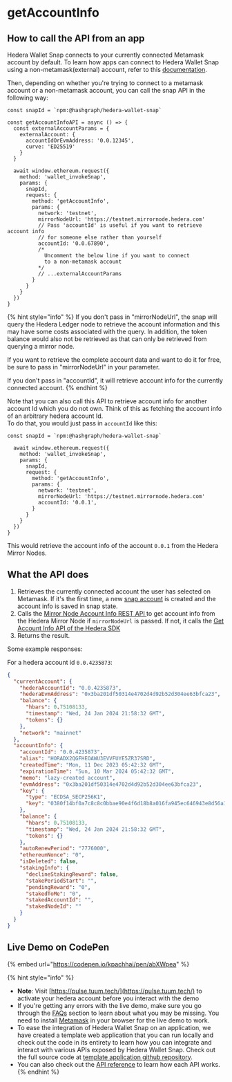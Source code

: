 # getAccountInfo

## How to call the API from an app

Hedera Wallet Snap connects to your currently connected Metamask account by default. To learn how apps can connect to Hedera Wallet Snap using a non-metamask(external) account, refer to this [documentation](../#connecting-to-a-non-metamask-external-account).&#x20;

Then, depending on whether you're trying to connect to a metamask account or a non-metamask account, you can call the snap API in the following way:

```tsx
const snapId = `npm:@hashgraph/hedera-wallet-snap`

const getAccountInfoAPI = async () => {
  const externalAccountParams = {
    externalAccount: {
      accountIdOrEvmAddress: '0.0.12345',
      curve: 'ED25519'
    }
  }

  await window.ethereum.request({
    method: 'wallet_invokeSnap',
    params: {
      snapId,
      request: {
        method: 'getAccountInfo',
        params: {
          network: 'testnet',
          mirrorNodeUrl: 'https://testnet.mirrornode.hedera.com'
          // Pass 'accountId' is useful if you want to retrieve account info 
          // for someone else rather than yourself
          accountId: '0.0.67890', 
          /* 
            Uncomment the below line if you want to connect 
            to a non-metamask account
          */
          // ...externalAccountParams
        }
      }
    }
  })
}
```

{% hint style="info" %}
If you don't pass in "mirrorNodeUrl", the snap will query the Hedera Ledger node to retrieve the account information and this may have some costs associated with the query. In addition, the token balance would also not be retrieved as that can only be retrieved from querying a mirror node.

If you want to retrieve the complete account data and want to do it for free, be sure to pass in "mirrorNodeUrl" in your parameter.

If you don't pass in "accountId", it will retrieve account info for the currently connected account.
{% endhint %}

Note that you can also call this API to retrieve account info for another account Id which you do not own. Think of this as fetching the account info of an arbitrary hedera account Id.\
To do that, you would just pass in `accountId` like this:

```tsx
const snapId = `npm:@hashgraph/hedera-wallet-snap`

  await window.ethereum.request({
    method: 'wallet_invokeSnap',
    params: {
      snapId,
      request: {
        method: 'getAccountInfo',
        params: {
          network: 'testnet',
          mirrorNodeUrl: 'https://testnet.mirrornode.hedera.com'
          accountId: '0.0.1',
        }
      }
    }
  })
}
```

This would retrieve the account info of the account `0.0.1` from the Hedera Mirror Nodes.

## What the API does

1. Retrieves the currently connected account the user has selected on Metamask. If it's the first time, a new [snap account](../../snap-account.md) is created and the account info is saved in snap state.
2. Calls the [Mirror Node Account Info REST API ](https://docs.hedera.com/hedera/sdks-and-apis/rest-api#api-v1-accounts-idoraliasorevmaddress) to get account info from the Hedera Mirror Node if `mirrorNodeUrl` is passed. If not, it calls the [Get Account Info API of the Hedera SDK](https://docs.hedera.com/hedera/sdks-and-apis/sdks/accounts-and-hbar/get-account-info)
3. Returns the result.&#x20;

Some example responses:

For a hedera account id `0.0.4235873`:

```json
{
  "currentAccount": {
    "hederaAccountId": "0.0.4235873",
    "hederaEvmAddress": "0x3ba201df50314e4702d4d92b52d304ee63bfca23",
    "balance": {
      "hbars": 0.75108133,
      "timestamp": "Wed, 24 Jan 2024 21:58:32 GMT",
      "tokens": {}
    },
    "network": "mainnet"
  },
  "accountInfo": {
    "accountId": "0.0.4235873",
    "alias": "HORADX2QGFHEOAWU3EVVFUYE5ZR37SRD",
    "createdTime": "Mon, 11 Dec 2023 05:42:32 GMT",
    "expirationTime": "Sun, 10 Mar 2024 05:42:32 GMT",
    "memo": "lazy-created account",
    "evmAddress": "0x3ba201df50314e4702d4d92b52d304ee63bfca23",
    "key": {
      "type": "ECDSA_SECP256K1",
      "key": "0380f14bf0a7c8c8c0bbae90e4f6d18b8a016fa945ec646943e8d56a1f7e4dd02a"
    },
    "balance": {
      "hbars": 0.75108133,
      "timestamp": "Wed, 24 Jan 2024 21:58:32 GMT",
      "tokens": {}
    },
    "autoRenewPeriod": "7776000",
    "ethereumNonce": "0",
    "isDeleted": false,
    "stakingInfo": {
      "declineStakingReward": false,
      "stakePeriodStart": "",
      "pendingReward": "0",
      "stakedToMe": "0",
      "stakedAccountId": "",
      "stakedNodeId": ""
    }
  }
}
```

## Live Demo on CodePen

{% embed url="https://codepen.io/kpachhai/pen/abXWpea" %}

{% hint style="info" %}
* **Note**: Visit [https://pulse.tuum.tech/](https://pulse.tuum.tech/) to activate your hedera account before you interact with the demo
* If you're getting any errors with the live demo, make sure you go through the [FAQs](../../../basics/faqs.md) section to learn about what you may be missing. You need to install [Metamask](https://metamask.io/) in your browser for the live demo to work.&#x20;
* To ease the integration of Hedera Wallet Snap on an application, we have created a template web application that you can run locally and check out the code in its entirety to learn how you can integrate and interact with various APIs exposed by Hedera Wallet Snap. Check out the full source code at [template application github repository](https://github.com/hashgraph/hedera-metamask-snaps/tree/main/packages/hedera-wallet-snap/packages/site).
* You can also check out the [API reference](../) to learn how each API works.
{% endhint %}
